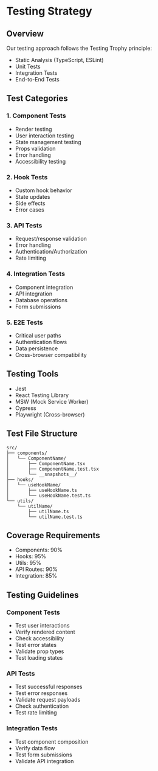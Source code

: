 # Testing Strategy

## Overview

Our testing approach follows the Testing Trophy principle:

- Static Analysis (TypeScript, ESLint)
- Unit Tests
- Integration Tests
- End-to-End Tests

## Test Categories

### 1. Component Tests

- Render testing
- User interaction testing
- State management testing
- Props validation
- Error handling
- Accessibility testing

### 2. Hook Tests

- Custom hook behavior
- State updates
- Side effects
- Error cases

### 3. API Tests

- Request/response validation
- Error handling
- Authentication/Authorization
- Rate limiting

### 4. Integration Tests

- Component integration
- API integration
- Database operations
- Form submissions

### 5. E2E Tests

- Critical user paths
- Authentication flows
- Data persistence
- Cross-browser compatibility

## Testing Tools

- Jest
- React Testing Library
- MSW (Mock Service Worker)
- Cypress
- Playwright (Cross-browser)

## Test File Structure

```
src/
├── components/
│   └── ComponentName/
│       ├── ComponentName.tsx
│       ├── ComponentName.test.tsx
│       └── __snapshots__/
├── hooks/
│   └── useHookName/
│       ├── useHookName.ts
│       └── useHookName.test.ts
└── utils/
    └── utilName/
        ├── utilName.ts
        └── utilName.test.ts
```

## Coverage Requirements

- Components: 90%
- Hooks: 95%
- Utils: 95%
- API Routes: 90%
- Integration: 85%

## Testing Guidelines

### Component Tests

- Test user interactions
- Verify rendered content
- Check accessibility
- Test error states
- Validate prop types
- Test loading states

### API Tests

- Test successful responses
- Test error responses
- Validate request payloads
- Check authentication
- Test rate limiting

### Integration Tests

- Test component composition
- Verify data flow
- Test form submissions
- Validate API integration

